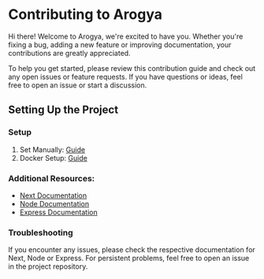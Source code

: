 # Contributing to Arogya

Hi there! Welcome to Arogya, we're excited to have you. Whether you're fixing a bug, adding a new feature or improving documentation, your contributions are greatly appreciated.

To help you get started, please review this contribution guide and check out any open issues or feature requests. If you have questions or ideas, feel free to open an issue or start a discussion.

## Setting Up the Project

### Setup

1. Set Manually: [Guide](Docs/Manual_Setup_Guide.md)
2. Docker Setup: [Guide](Docs/Docker_Setup_Guide.md)

### Additional Resources:

- [Next Documentation](https://nextjs.org/docs)
- [Node Documentation](https://nodejs.org/docs/latest-v22.x/api/index.html)
- [Express Documentation](https://expressjs.com/)

### Troubleshooting

If you encounter any issues, please check the respective documentation for Next, Node or Express. For persistent problems, feel free to open an issue in the project repository.
